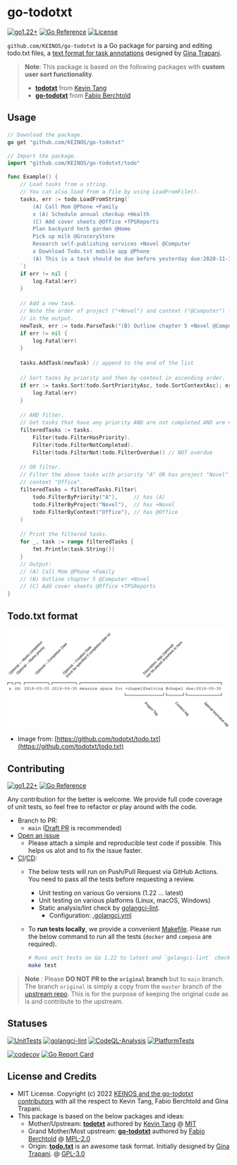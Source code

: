 <!-- markdownlint-disable MD033 MD050 -->
# go-todotxt

[![go1.22+](https://img.shields.io/badge/Go-1.22+-blue?logo=go)](https://github.com/KEINOS/go-todotxt/blob/main/.github/workflows/unit-tests.yml#L81 "Supported versions")
[![Go Reference](https://pkg.go.dev/badge/github.com/KEINOS/go-todotxt.svg)](https://pkg.go.dev/github.com/KEINOS/go-todotxt/todo "View document")
[![License](https://img.shields.io/github/license/KEINOS/go-todotxt)](https://github.com/KEINOS/go-todotxt/blob/master/LICENSE)

`github.com/KEINOS/go-todotxt` is a Go package for parsing and editing todo.txt files, a [text format for task annotations](https://github.com/todotxt/todo.txt) designed by [Gina Trapani](https://github.com/ginatrapani).

> __Note__: This package is based on the following packages with **custom user sort functionality**.
>
> - [**todotxt**](https://github.com/1set/todotxt) from [Kevin Tang](https://github.com/vt128)
> - [**go-todotxt**](https://github.com/JamesClonk/go-todotxt) from [Fabio Berchtold](https://github.com/JamesClonk)

## Usage

```go
// Download the package.
go get "github.com/KEINOS/go-todotxt"
```

```go
// Import the package.
import "github.com/KEINOS/go-todotxt/todo"
```

```go
func Example() {
    // Load tasks from a string.
    // You can also load from a file by using LoadFromFile().
    tasks, err := todo.LoadFromString(`
        (A) Call Mom @Phone +Family
        x (A) Schedule annual checkup +Health
        (C) Add cover sheets @Office +TPSReports
        Plan backyard herb garden @Home
        Pick up milk @GroceryStore
        Research self-publishing services +Novel @Computer
        x Download Todo.txt mobile app @Phone
        (A) This is a task should be due before yesterday due:2020-11-15
    `)
    if err != nil {
        log.Fatal(err)
    }

    // Add a new task.
    // Note the order of project ("+Novel") and context ("@Computer") later
    // in the output.
    newTask, err := todo.ParseTask("(B) Outline chapter 5 +Novel @Computer")
    if err != nil {
        log.Fatal(err)
    }

    tasks.AddTask(newTask) // append to the end of the list

    // Sort tasks by priority and then by context in ascending order.
    if err := tasks.Sort(todo.SortPriorityAsc, todo.SortContextAsc); err != nil {
        log.Fatal(err)
    }

    // AND filter.
    // Get tasks that have any priority AND are not completed AND are not overdue.
    filteredTasks := tasks.
        Filter(todo.FilterHasPriority).
        Filter(todo.FilterNotCompleted).
        Filter(todo.FilterNot(todo.FilterOverdue)) // NOT overdue

    // OR filter.
    // Filter the above tasks with priority "A" OR has project "Novel" OR has
    // context "Office".
    filteredTasks = filteredTasks.Filter(
        todo.FilterByPriority("A"),     // has (A)
        todo.FilterByProject("Novel"),  // has +Novel
        todo.FilterByContext("Office"), // has @Office
    )

    // Print the filtered tasks.
    for _, task := range filteredTasks {
        fmt.Println(task.String())
    }
    // Output:
    // (A) Call Mom @Phone +Family
    // (B) Outline chapter 5 @Computer +Novel
    // (C) Add cover sheets @Office +TPSReports
}
```

## Todo.txt format

![](https://raw.githubusercontent.com/todotxt/todo.txt/master/description.svg)

- Image from: [https://github.com/todotxt/todo.txt](https://github.com/todotxt/todo.txt)

## Contributing

[![go1.22+](https://img.shields.io/badge/Go-1.22+-blue?logo=go)](https://github.com/KEINOS/go-todotxt/blob/main/.github/workflows/unit-tests.yml#L81 "Supported versions")
[![Go Reference](https://pkg.go.dev/badge/github.com/KEINOS/go-todotxt.svg)](https://pkg.go.dev/github.com/KEINOS/go-todotxt/todo "View document")

Any contribution for the better is welcome. We provide full code coverage of unit tests, so feel free to refactor or play around with the code.

- Branch to PR:
  - `main` ([Draft PR](https://github.blog/2019-02-14-introducing-draft-pull-requests/) is recommended)
- [Open an issue](https://github.com/KEINOS/go-todotxt/issues)
  - Please attach a simple and reproducible test code if possible. This helps us alot and to fix the issue faster.
- [CI](https://en.wikipedia.org/wiki/Continuous_integration)/[CD](https://en.wikipedia.org/wiki/Continuous_delivery):
  - The below tests will run on Push/Pull Request via GitHub Actions. You need to pass all the tests before requesting a review.
    - Unit testing on various Go versions (1.22 ... latest)
    - Unit testing on various platforms (Linux, macOS, Windows)
    - Static analysis/lint check by [golangci-lint](https://golangci-lint.run/).
      - Configuration: [.golangci.yml](./.golangci.yml)
  - To **run tests locally**, we provide a convenient [Makefile](./Makefile). Please run the below command to run all the tests (`docker` and `compose` are required).

    ```bash
    # Runs unit tests on Go 1.22 to latest and `golangci-lint` check.
    make test
    ```

> __Note__ : Please **DO NOT PR to the `original` branch** but to `main` branch. The branch `original` is simply a copy from the `master` branch of the [upstream repo](https://github.com/1set/todotxt). This is for the purpose of keeping the original code as is and contribute to the upstream.

## Statuses

[![UnitTests](https://github.com/KEINOS/go-todotxt/actions/workflows/unit-tests.yml/badge.svg)](https://github.com/KEINOS/go-todotxt/actions/workflows/unit-tests.yml)
[![golangci-lint](https://github.com/KEINOS/go-todotxt/actions/workflows/golangci-lint.yml/badge.svg)](https://github.com/KEINOS/go-todotxt/actions/workflows/golangci-lint.yml)
[![CodeQL-Analysis](https://github.com/KEINOS/go-todotxt/actions/workflows/codeQL-analysis.yml/badge.svg)](https://github.com/KEINOS/go-todotxt/actions/workflows/codeQL-analysis.yml)
[![PlatformTests](https://github.com/KEINOS/go-todotxt/actions/workflows/platform-tests.yml/badge.svg)](https://github.com/KEINOS/go-todotxt/actions/workflows/platform-tests.yml "Tests on Win, macOS and Linux")

[![codecov](https://codecov.io/gh/KEINOS/go-todotxt/branch/main/graph/badge.svg?token=JVY7WUeUFz)](https://codecov.io/gh/KEINOS/go-todotxt)
[![Go Report Card](https://goreportcard.com/badge/github.com/KEINOS/go-todotxt)](https://goreportcard.com/report/github.com/KEINOS/go-todotxt)

## License and Credits

- MIT License. Copyright (c) 2022 [KEINOS and the go-todotxt contributors](https://github.com/KEINOS/go-todotxt/graphs/contributors) with all the respect to Kevin Tang, Fabio Berchtold and Gina Trapani.
- This package is based on the below packages and ideas:
  - Mother/Upstream: [**todotxt**](https://github.com/1set/todotxt) authored by [Kevin Tang](https://github.com/vt128) @ [MIT](https://github.com/1set/todotxt/blob/master/LICENSE)
  - Grand Mother/Most upstream: [**go-todotxt**](https://github.com/JamesClonk/go-todotxt) authored by [Fabio Berchtold](https://github.com/JamesClonk) @ [MPL-2.0](https://github.com/JamesClonk/go-todotxt/blob/master/LICENSE)
  - Origin: [**todo.txt**](https://github.com/todotxt/todo.txt) is an awesome task format. Initially designed by [Gina Trapani](https://github.com/ginatrapani). @ [GPL-3.0](https://github.com/todotxt/todo.txt/blob/master/LICENSE)
